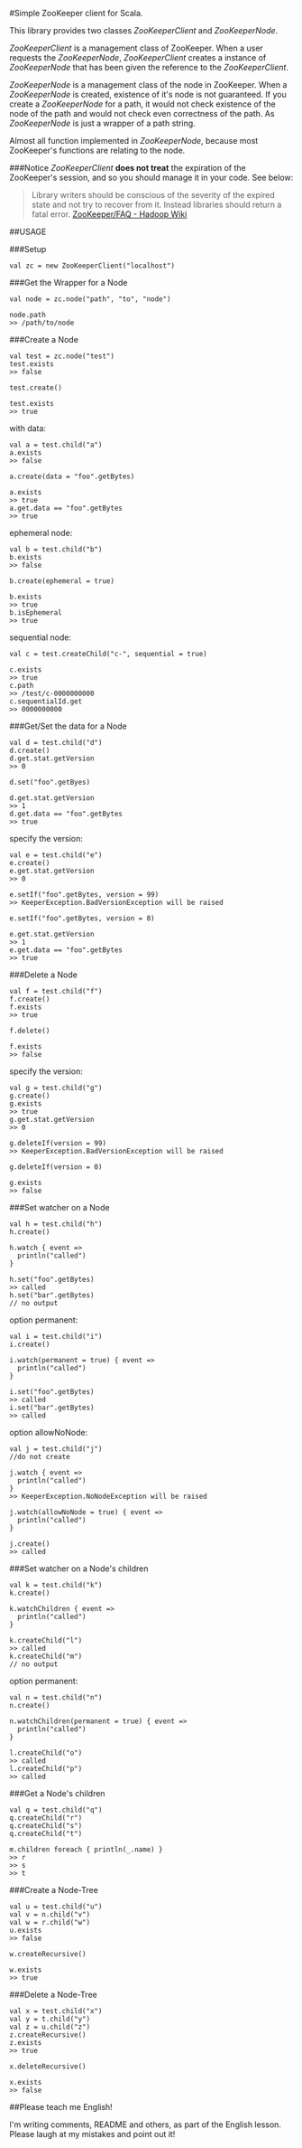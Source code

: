 #Simple ZooKeeper client for Scala.

This library provides two classes *ZooKeeperClient* and *ZooKeeperNode*.

*ZooKeeperClient* is a management class of ZooKeeper. When a user requests
the *ZooKeeperNode*, *ZooKeeperClient* creates a instance of *ZooKeeperNode*
that has been given the reference to the *ZooKeeperClient*.

*ZooKeeperNode* is a management class of the node in ZooKeeper.
When a *ZooKeeperNode* is created, existence of it's node is not guaranteed.
If you create a *ZooKeeperNode* for a path,
it would not check existence of the node of the path and would not check even correctness of the path.
As *ZooKeeperNode* is just a wrapper of a path string.

Almost all function implemented in *ZooKeeperNode*, because most
ZooKeeper's functions are relating to the node.

###Notice
*ZooKeeperClient* **does not treat** the expiration of the ZooKeeper's session,
and so you should manage it in your code. See below:

> Library writers should be conscious of the severity of the expired state
and not try to recover from it. Instead libraries should return a fatal error.
[ZooKeeper/FAQ - Hadoop Wiki](http://wiki.apache.org/hadoop/ZooKeeper/FAQ "ZooKeeper/FAQ - Hadoop Wiki")

##USAGE

###Setup

    val zc = new ZooKeeperClient("localhost")
    
###Get the Wrapper for a Node

    val node = zc.node("path", "to", "node")

    node.path
    >> /path/to/node

###Create a Node

    val test = zc.node("test")
    test.exists
    >> false

    test.create()

    test.exists
    >> true

with data:

    val a = test.child("a")
    a.exists
    >> false

    a.create(data = "foo".getBytes)

    a.exists
    >> true
    a.get.data == "foo".getBytes
    >> true

ephemeral node:

    val b = test.child("b")
    b.exists
    >> false

    b.create(ephemeral = true)

    b.exists
    >> true
    b.isEphemeral
    >> true
    
sequential node:

    val c = test.createChild("c-", sequential = true)

    c.exists
    >> true
    c.path
    >> /test/c-0000000000
    c.sequentialId.get
    >> 0000000000
     
###Get/Set the data for a Node

    val d = test.child("d")
    d.create()
    d.get.stat.getVersion
    >> 0

    d.set("foo".getByes)

    d.get.stat.getVersion
    >> 1
    d.get.data == "foo".getBytes
    >> true

specify the version:

    val e = test.child("e")
    e.create()
    e.get.stat.getVersion
    >> 0

    e.setIf("foo".getBytes, version = 99)
    >> KeeperException.BadVersionException will be raised

    e.setIf("foo".getBytes, version = 0)

    e.get.stat.getVersion
    >> 1
    e.get.data == "foo".getBytes
    >> true

###Delete a Node

    val f = test.child("f")
    f.create()
    f.exists
    >> true

    f.delete()

    f.exists
    >> false

specify the version:

    val g = test.child("g")
    g.create()
    g.exists
    >> true
    g.get.stat.getVersion
    >> 0

    g.deleteIf(version = 99)
    >> KeeperException.BadVersionException will be raised

    g.deleteIf(version = 0)

    g.exists
    >> false
     
###Set watcher on a Node

    val h = test.child("h")
    h.create()

    h.watch { event =>
      println("called")
    }

    h.set("foo".getBytes)
    >> called
    h.set("bar".getBytes)
    // no output
    
option permanent:

    val i = test.child("i")
    i.create()

    i.watch(permanent = true) { event =>
      println("called")
    }

    i.set("foo".getBytes)
    >> called
    i.set("bar".getBytes)
    >> called

option allowNoNode:

    val j = test.child("j")
    //do not create

    j.watch { event =>
      println("called")
    }
    >> KeeperException.NoNodeException will be raised

    j.watch(allowNoNode = true) { event =>
      println("called")
    }

    j.create()
    >> called

###Set watcher on a Node's children

    val k = test.child("k")
    k.create()

    k.watchChildren { event =>
      println("called")
    }

    k.createChild("l")
    >> called
    k.createChild("m")
    // no output
    
option permanent:

    val n = test.child("n")
    n.create()

    n.watchChildren(permanent = true) { event =>
      println("called")
    }

    l.createChild("o")
    >> called
    l.createChild("p")
    >> called

###Get a Node's children

    val q = test.child("q")
    q.createChild("r")
    q.createChild("s")
    q.createChild("t")

    m.children foreach { println(_.name) }
    >> r
    >> s
    >> t

###Create a Node-Tree

    val u = test.child("u")
    val v = n.child("v")
    val w = r.child("w")
    u.exists
    >> false

    w.createRecursive()

    w.exists
    >> true

###Delete a Node-Tree

    val x = test.child("x")
    val y = t.child("y")
    val z = u.child("z")
    z.createRecursive()
    z.exists
    >> true

    x.deleteRecursive()

    x.exists
    >> false

##Please teach me English!

I'm writing comments, README and others, as part of the English lesson.
Please laugh at my mistakes and point out it!

